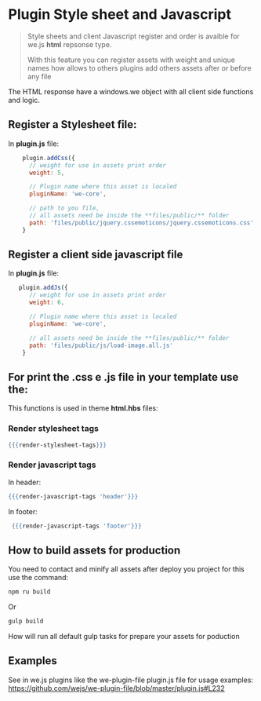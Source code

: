 # Plugin Style sheet and Javascript

> Style sheets and client Javascript register and order is avaible for we.js **html** repsonse type.
> 
> With this feature you can register assets with weight and unique names how allows to others plugins add others assets after or before any file

The HTML response have a windows.we object with all client side functions and logic.

## Register a Stylesheet file:

In **plugin.js** file:

```js
    plugin.addCss({
      // weight for use in assets print order
      weight: 5, 

      // Plugin name where this asset is localed
      pluginName: 'we-core',

      // path to you file, 
      // all assets need be inside the **files/public/** folder
      path: 'files/public/jquery.cssemoticons/jquery.cssemoticons.css'
    }
```

## Register a client side javascript file

In **plugin.js** file:

```js
   plugin.addJs({
      // weight for use in assets print order    
      weight: 6, 

      // Plugin name where this asset is localed
      pluginName: 'we-core',

      // all assets need be inside the **files/public/** folder
      path: 'files/public/js/load-image.all.js'
    }
```


## For print the .css e .js file in your template use the:

This functions is used in theme **html.hbs** files:

### Render stylesheet tags

```hbs
{{{render-stylesheet-tags}}}
```

### Render javascript tags

In header:

```hbs
{{{render-javascript-tags 'header'}}}
```

In footer:

```hbs
 {{{render-javascript-tags 'footer'}}}
```

## How to build assets for production

You need to contact and minify all assets after deploy you project for this use the command:

```sh
npm ru build
```

Or 

```sh
gulp build
```

How will run all default gulp tasks for prepare your assets for poduction

## Examples

See in we.js plugins like the we-plugin-file plugin.js file for usage examples: 
https://github.com/wejs/we-plugin-file/blob/master/plugin.js#L232
